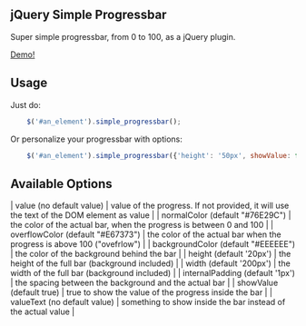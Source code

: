 jQuery Simple Progressbar
-------------------------

Super simple progressbar, from 0 to 100, as a jQuery plugin.

[Demo!](https://raw.githubusercontent.com/machinalis/jquery_simple_progressbar/master/example.html)

Usage
-----

Just do:

```javascript
    $('#an_element').simple_progressbar();
```

Or personalize your progressbar with options:

```javascript
    $('#an_element').simple_progressbar({'height': '50px', showValue: false, value: 75});
```

Available Options
-----------------

| value (no default value) | value of the progress. If not provided, it will use the text of the DOM element as value |
| normalColor (default "#76E29C") | the color of the actual bar, when the progress is between 0 and 100 |
| overflowColor (default "#E67373") | the color of the actual bar when the progress is above 100 ("ovefrlow") |
| backgroundColor (default "#EEEEEE") | the color of the background behind the bar |
| height (default '20px') | the height of the full bar (background included) |
| width (default '200px') | the width of the full bar (background included) |
| internalPadding (default '1px') | the spacing between the background and the actual bar |
| showValue (default true) | true to show the value of the progress inside the bar |
| valueText (no default value) | something to show inside the bar instead of the actual value |
